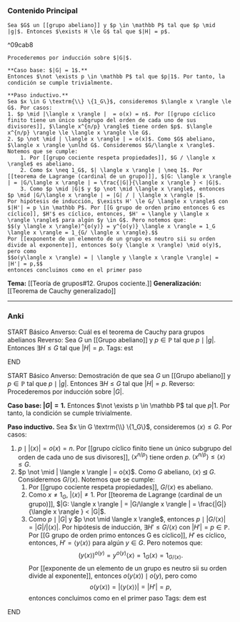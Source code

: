 ### Contenido Principal

```ad-theorem
Sea $G$ un [[grupo abeliano]] y $p \in \mathbb P$ tal que $p \mid |g|$. Entonces $\exists H \le G$ tal que $|H| = p$. 
```

^09cab8

```ad-proof
Procederemos por inducción sobre $|G|$.

**Caso base: $|G| = 1$.**
Entonces $\not \exists p \in \mathbb P$ tal que $p|1$. Por tanto, la condición se cumple trivialmente.

**Paso inductivo.**
Sea $x \in G \textrm{\\} \{1_G\}$, consideremos $\langle x \rangle \le G$. Por casos:
1. $p \mid |\langle x \rangle |  = o(x) = n$. Por [[grupo cíclico finito tiene un único subgrupo del orden de cada uno de sus divisores]], $\langle x^{n/p} \rangle$ tiene orden $p$. $\langle x^{n/p} \rangle \le \langle x \rangle \le G$.
2. $p \not \mid | \langle x \rangle | = o(x)$. Como $G$ abeliano, $\langle x \rangle \unlhd G$. Consideremos $G/\langle x \rangle$. Notemos que se cumple:
	1. Por [[grupo cociente respeta propiedades]], $G / \langle x \rangle$ es abeliano.
	2. Como $x \neq 1_G$, $| \langle x \rangle | \neq 1$. Por [[teorema de Lagrange (cardinal de un grupo)]], $|G: \langle x \rangle | = |G/\langle x \rangle | = \frac{|G|}{\langle x \rangle } < |G|$.
	3. Como $p \mid |G|$ y $p \not \mid \langle x \rangle$, entonces $p \mid |G/\langle x \rangle | = |G| / | \langle x \rangle |$.
Por hipótesis de inducción, $\exists H' \le G/ \langle x \rangle$ con $|H'| = p \in \mathbb P$. Por [[G grupo de orden primo entonces G es cíclico]], $H'$ es cíclico, entonces, $H' = \langle y \langle x \rangle \rangle$ para algún $y \in G$. Pero notemos que:
$$(y \langle x \rangle)^{o(y)} = y^{o(y)} \langle x \rangle = 1_G \langle x \rangle = 1_{G/ \langle x \rangle}.$$
Por [[exponente de un elemento de un grupo es neutro sii su orden divide al exponente]], entonces $o(y \langle x \rangle) \mid o(y)$, pero como
$$o(y\langle x \rangle) = | \langle y \langle x \rangle \rangle| = |H'| = p,$$ 
entonces concluimos como en el primer paso
```

**Tema:** [[Teoría de grupos#12. Grupos cociente.]]
**Generalización:** [[Teorema de Cauchy generalizado]]

---
### Anki

START
Básico
Anverso: Cuál es el teorema de Cauchy para grupos abelianos
Reverso: Sea $G$ un [[Grupo abeliano]] y $p \in \mathbb P$ tal que $p \mid |g|$. Entonces $\exists H \le G$ tal que $|H| = p$.
Tags: est
<!--ID: 1729160606408-->
END

START
Básico
Anverso: Demostración de que sea $G$ un [[Grupo abeliano]] y $p \in \mathbb P$ tal que $p \mid |g|$. Entonces $\exists H \le G$ tal que $|H| = p$.
Reverso: Procederemos por inducción sobre $|G|$.

**Caso base: $|G| = 1$.**
Entonces $\not \exists p \in \mathbb P$ tal que $p|1$. Por tanto, la condición se cumple trivialmente.

**Paso inductivo.**
Sea $x \in G \textrm{\\} \{1_G\}$, consideremos $\langle x \rangle \le G$. Por casos:
1. $p \mid |\langle x \rangle |  = o(x) = n$. Por [[grupo cíclico finito tiene un único subgrupo del orden de cada uno de sus divisores]], $\langle x^{n/p} \rangle$ tiene orden $p$. $\langle x^{n/p} \rangle \le \langle x \rangle \le G$.
2. $p \not \mid | \langle x \rangle | = o(x)$. Como $G$ abeliano, $\langle x \rangle \unlhd G$. Consideremos $G/\langle x \rangle$. Notemos que se cumple:
	1. Por [[grupo cociente respeta propiedades]], $G / \langle x \rangle$ es abeliano.
	2. Como $x \neq 1_G$, $| \langle x \rangle | \neq 1$. Por [[teorema de Lagrange (cardinal de un grupo)]], $|G: \langle x \rangle | = |G/\langle x \rangle | = \frac{|G|}{\langle x \rangle } < |G|$.
	3. Como $p \mid |G|$ y $p \not \mid \langle x \rangle$, entonces $p \mid |G/\langle x \rangle | = |G| / | \langle x \rangle |$.
Por hipótesis de inducción, $\exists H' \le G/ \langle x \rangle$ con $|H'| = p \in \mathbb P$. Por [[G grupo de orden primo entonces G es cíclico]], $H'$ es cíclico, entonces, $H' = \langle y \langle x \rangle \rangle$ para algún $y \in G$. Pero notemos que:
$$(y \langle x \rangle)^{o(y)} = y^{o(y)} \langle x \rangle = 1_G \langle x \rangle = 1_{G/ \langle x \rangle}.$$
Por [[exponente de un elemento de un grupo es neutro sii su orden divide al exponente]], entonces $o(y \langle x \rangle) \mid o(y)$, pero como
$$o(y\langle x \rangle) = | \langle y \langle x \rangle \rangle| = |H'| = p,$$ 
entonces concluimos como en el primer paso
Tags: dem est
<!--ID: 1729160606410-->
END


